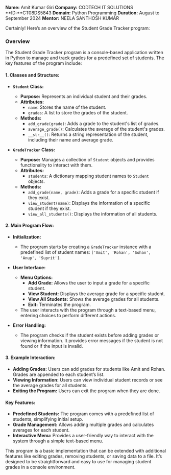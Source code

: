 **Name:** Amit Kumar Giri
**Company:** CODTECH IT SOLUTIONS
**ID:**CT08DS5843
**Domain:** Python Programming
**Duration:** August to September 2024
**Mentor:** NEELA SANTHOSH KUMAR

Certainly! Here’s an overview of the Student Grade Tracker program:

### **Overview**

The Student Grade Tracker program is a console-based application written in Python to manage and track grades for a predefined set of students. The key features of the program include:

#### **1. Classes and Structure:**

- **`Student` Class:**
  - **Purpose:** Represents an individual student and their grades.
  - **Attributes:**
    - `name`: Stores the name of the student.
    - `grades`: A list to store the grades of the student.
  - **Methods:**
    - `add_grade(grade)`: Adds a grade to the student's list of grades.
    - `average_grade()`: Calculates the average of the student's grades.
    - `__str__()`: Returns a string representation of the student, including their name and average grade.

- **`GradeTracker` Class:**
  - **Purpose:** Manages a collection of `Student` objects and provides functionality to interact with them.
  - **Attributes:**
    - `students`: A dictionary mapping student names to `Student` objects.
  - **Methods:**
    - `add_grade(name, grade)`: Adds a grade for a specific student if they exist.
    - `view_student(name)`: Displays the information of a specific student if they exist.
    - `view_all_students()`: Displays the information of all students.

#### **2. Main Program Flow:**

- **Initialization:**
  - The program starts by creating a `GradeTracker` instance with a predefined list of student names: `['Amit', 'Rohan', 'Sohan', 'Anup', 'Suprit']`.

- **User Interface:**
  - **Menu Options:**
    - **Add Grade:** Allows the user to input a grade for a specific student.
    - **View Student:** Displays the average grade for a specific student.
    - **View All Students:** Shows the average grades for all students.
    - **Exit:** Terminates the program.
  - The user interacts with the program through a text-based menu, entering choices to perform different actions.

- **Error Handling:**
  - The program checks if the student exists before adding grades or viewing information. It provides error messages if the student is not found or if the input is invalid.

#### **3. Example Interaction:**

- **Adding Grades:** Users can add grades for students like Amit and Rohan. Grades are appended to each student’s list.
- **Viewing Information:** Users can view individual student records or see the average grades for all students.
- **Exiting the Program:** Users can exit the program when they are done.

#### **Key Features:**

- **Predefined Students:** The program comes with a predefined list of students, simplifying initial setup.
- **Grade Management:** Allows adding multiple grades and calculates averages for each student.
- **Interactive Menu:** Provides a user-friendly way to interact with the system through a simple text-based menu.

This program is a basic implementation that can be extended with additional features like editing grades, removing students, or saving data to a file. It’s designed to be straightforward and easy to use for managing student grades in a console environment.
